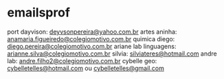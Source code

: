 # emailsprof
port dayvison: deyvsonpereira@yahoo.com.br
artes aninha: anamaria.figueiredo@colegiomotivo.com.br
quimica diego: diego.pereira@colegiomotivo.com.br
ariane lab linguagens: arianne.silva@colegiomotivo.com.br
silvia: silviateres@hotmail.com
andre lab: andre.filho2@colegiomotivo.com.br
cybelle geo: cybelletelles@hotmail.com ou cybelletelles@gmail.com
